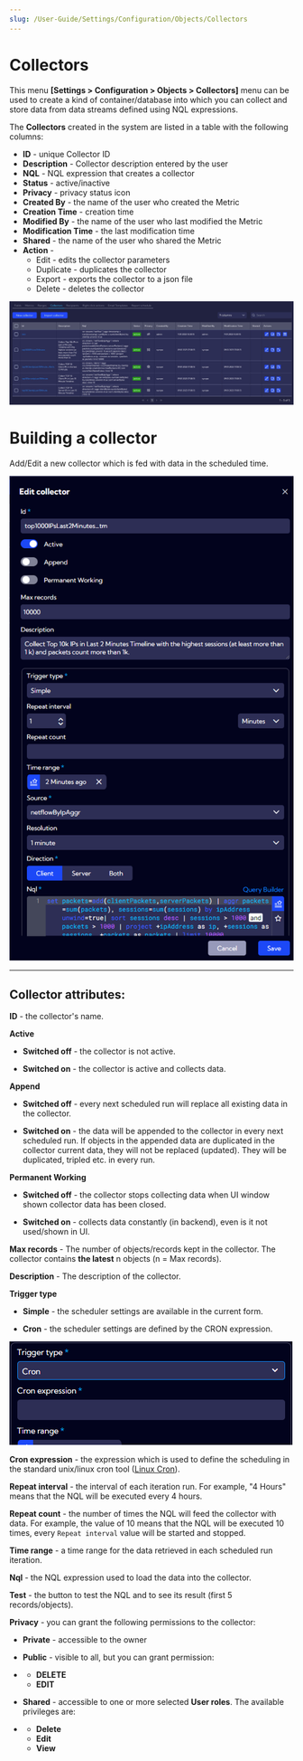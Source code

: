 ```yaml
---
slug: /User-Guide/Settings/Configuration/Objects/Collectors
---
```


# Collectors

This menu **[Settings > Configuration > Objects > Collectors]** menu can be used to create a kind of container/database into which you can collect and store data from data streams defined using NQL expressions.



The **Collectors** created in the system are listed in a table with the following columns:

- **ID** - unique Collector ID
- **Description** - Collector description entered by the user
- **NQL** - NQL expression that creates a collector
- **Status** - active/inactive
- **Privacy** - privacy status icon
- **Created By** - the name of the user who created the Metric
- **Creation Time** - creation time
- **Modified By** - the name of the user who last modified the Metric
- **Modification Time** - the last modification time
- **Shared** - the name of the user who shared the Metric
- **Action** - 
  - Edit - edits the collector parameters
  - Duplicate - duplicates the collector
  - Export - exports the collector to a json file
  - Delete - deletes the collector



![image-20230420102320075](assets_05-Collectors/image-20230420102320075.png)





# Building a collector

Add/Edit a new collector which is fed with data in the scheduled time.


![Edit collector](assets_05-Collectors/img-edit-collector.png "Edit Collector")


***

## Collector attributes:

**ID** - the collector's name.

**Active**

- **Switched off** - the collector is not active.

- **Switched on** - the collector is active and collects data.


**Append**

- **Switched off** - every next scheduled run will replace all existing data in the collector.

- **Switched on** - the data will be appended to the collector in every next scheduled run. 
  If objects in the appended data are duplicated in the collector current data, they will not be replaced (updated). They will be duplicated, tripled etc. in every run.


**Permanent Working**

- **Switched off** - the collector stops collecting data when UI window shown collector data has been closed.

- **Switched on** -  collects data constantly (in backend), even is it not used/shown in UI.





**Max records** - The number of objects/records kept in the collector. The collector contains **the latest** n objects (n = Max records).

**Description** - The description of the collector.

**Trigger type**

- **Simple** - the scheduler settings are available in the current form.

- **Cron** - the scheduler settings are defined by the CRON expression.

![Edit cron collector](assets_05-Collectors/img-edit-cron-collector.png "Settings for CRON collector")

**Cron expression** - the expression which is used to define the scheduling in the standard unix/linux cron tool ([Linux Cron](https://en.wikipedia.org/wiki/Cron)).

**Repeat interval** - the interval of each iteration run. For example, "4 Hours" means that the NQL will be executed every 4 hours.

**Repeat count**  - the number of times the NQL will feed the collector with data. For example, the value of 10 means that the NQL will be executed 10 times, every `Repeat interval` value will be started and stopped.

**Time range** - a time range for the data retrieved in each scheduled run iteration.

**Nql** - the NQL expression used to load the data into the collector.

**Test** - the button to test the NQL and to see its result (first 5 records/objects).

**Privacy** - you can grant the following permissions to the collector:

- **Private** - accessible to the owner

- **Public** - visible to all, but you can grant permission:

- - **DELETE**
  - **EDIT**

- **Shared** - accessible to one or more selected **User roles**. The available privileges are:

- - **Delete**
  - **Edit**
  - **View**
